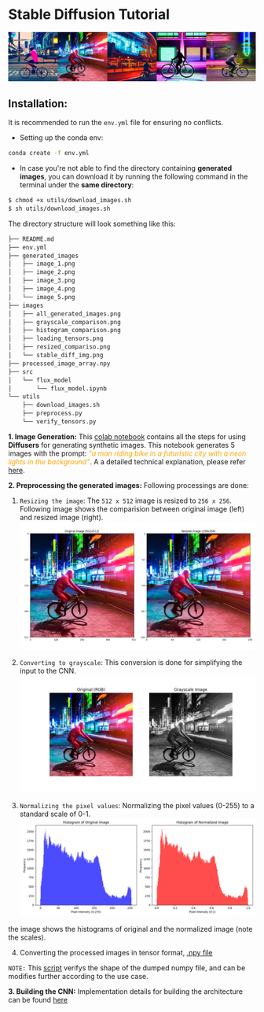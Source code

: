 # Stable Diffusion Tutorial
![a man cycling in a futurictic city with neon lights](./images/all_generated_images.png)

## Installation:
It is recommended to run the `env.yml` file for ensuring no conflicts.
* Setting up the conda env:
```sh
conda create -f env.yml
```
* In case you're not able to find the directory containing **generated images**, you can download it by running the following command in the terminal under the **same directory**:
```sh
$ chmod +x utils/download_images.sh
$ sh utils/download_images.sh
```           
The directory structure will look something like this:

```sh
├── README.md
├── env.yml
├── generated_images
│   ├── image_1.png
│   ├── image_2.png
│   ├── image_3.png
│   ├── image_4.png
│   └── image_5.png
├── images
│   ├── all_generated_images.png
│   ├── grayscale_comparison.png
│   ├── histogram_comparison.png
│   ├── loading_tensors.png
│   ├── resized_compariso.png
│   └── stable_diff_img.png
├── processed_image_array.npy
├── src
│   └── flux_model
│       └── flux_model.ipynb
└── utils
    ├── download_images.sh
    ├── preprocess.py
    └── verify_tensors.py
```

**1. Image Generation:**  This [colab notebook](https://colab.research.google.com/drive/1unuR9Ta4i7qlV-Ll9RfBjkyN9dEA0Xwf?usp=sharing) contains all the steps for using **Diffusers** for generating synthetic images. This notebook generates 5 images with the prompt: <span style="color:orange">*"a man riding bike in a futuristic city with a neon lights in the background"*</span>. A a detailed technical explanation, please refer [here](https://github.com/kulendu/stable-diffusion-pipeline/blob/master/src/flux_model/STABLE_DIFF.md).


**2. Preprocessing the generated images:**
Following processings are done:

1. `Resizing the image`: The `512 x 512` image is resized to `256 x 256`. Following image shows the comparision between original image (left) and resized image (right).
![](./images/resized_compariso.png)

2. `Converting to grayscale`: This conversion is done for simplifying the input to the CNN.
![](./images/grayscale_comparison.png)

3. `Normalizing the pixel values`: Normalizing the pixel values (0-255) to a standard scale of 0-1. 
![](./images/histogram_comparison.png)

the image shows the histograms of original and the normalized image (note the scales).

4. Converting the processed images in tensor format, [.npy file](./processed_image_array.npy)

`NOTE:` This [script](./utils/verify_tensors.py) verifys the shape of the dumped numpy file, and can be modifies further according to the use case.



**3. Building the CNN:** Implementation details for building the architecture can be found [here](./src/flux_model/flux_model.ipynb)